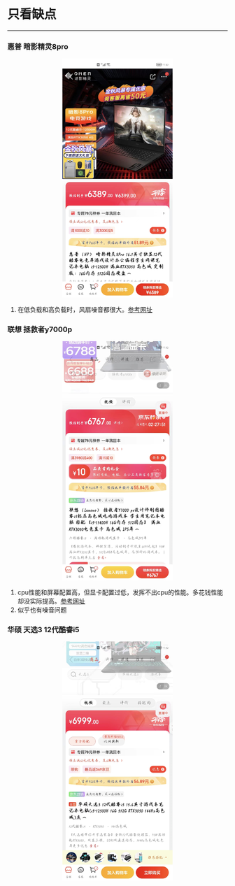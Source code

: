 # 只看缺点

--- 

### **惠普 暗影精灵8pro**

<div align=center>
<img src="pic/6389.jpg" width="50%">
</div>

1. 在低负载和高负载时，风扇噪音都很大。[参考网址](https://www.bilibili.com/video/BV1TB4y1Q7KD?spm_id_from=333.337.search-card.all.click&vd_source=16bfb1192b37342737a235b359262b87)  
   

### **联想 拯救者y7000p** 

<div align=center>
<img src="pic/6767.jpg" width="50%"/>
</div>

1. cpu性能和屏幕配置高，但显卡配置过低，发挥不出cpu的性能。多花钱性能却没实际提高。[参考网址](https://www.bilibili.com/video/BV1A44y1V7K7?spm_id_from=333.337.search-card.all.click&vd_source=16bfb1192b37342737a235b359262b87)
2. 似乎也有噪音问题

### **华硕 天选3 12代酷睿i5**

<div align=center>
<img src="pic/6999.jpg" width="50%">
</div>